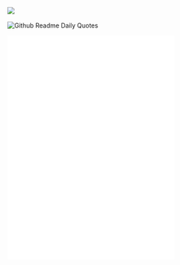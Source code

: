 <p align="left"><img src="https://i.imgur.com/A6bWGFl.gif"/></p>

![Github Readme Daily Quotes](https://readme-daily-quotes.vercel.app/api?category=computers)

<img align="left" width="75%" src="./github-metrics.svg" />
